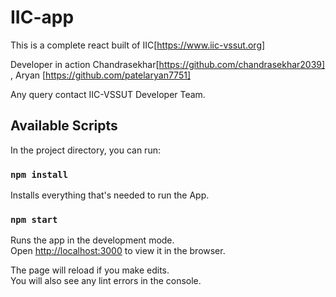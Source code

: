 # IIC-app

This is a complete react  built of IIC[https://www.iic-vssut.org] <br>

Developer in action Chandrasekhar[https://github.com/chandrasekhar2039] , Aryan [https://github.com/patelaryan7751]  <br>

Any query contact  IIC-VSSUT Developer Team.

## Available Scripts

In the project directory, you can run:

### `npm install`

Installs everything that's needed to run the App.

### `npm start`

Runs the app in the development mode.\
Open [http://localhost:3000](http://localhost:3000) to view it in the browser.

The page will reload if you make edits.\
You will also see any lint errors in the console.
